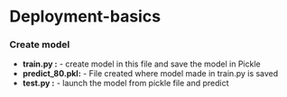 # Deployment-basics

### Create model

- **train.py :** - create model in this file and save the model in Pickle  
- **predict_80.pkl:** - File created where model made in train.py is saved  
- **test.py :**  - launch the model from pickle file and predict  

